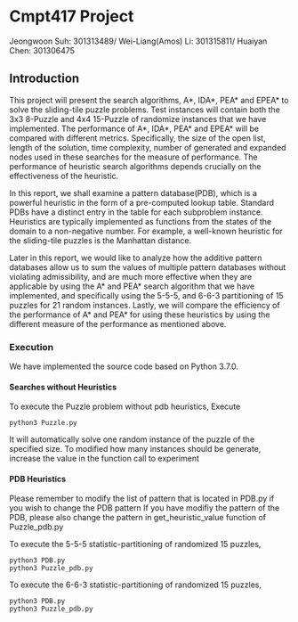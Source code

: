 # Cmpt417 Project

Jeongwoon Suh: 301313489/
Wei-Liang(Amos) Li: 301315811/
Huaiyan Chen: 301306475

## Introduction
 
This project will present the search algorithms, A*, IDA*, PEA* and EPEA* to solve the sliding-tile puzzle problems. 
Test instances will contain both the 3x3 8-Puzzle and 4x4 15-Puzzle of randomize instances that we have implemented. 
The performance of A*, IDA*, PEA* and EPEA* will be compared with different metrics. 
Specifically, the size of the open list, length of the solution, time complexity, number of generated and expanded nodes used in these searches for the measure of performance. 
The performance of heuristic search algorithms depends crucially on the effectiveness of the heuristic. 

In this report, we shall examine a pattern database(PDB), which is a powerful heuristic in the form of a pre-computed lookup table. 
Standard PDBs have a distinct entry in the table for each subproblem instance. 
Heuristics are typically implemented as functions from the states of the domain to a non-negative number. 
For example, a well-known heuristic for the sliding-tile puzzles is the Manhattan distance. 

Later in this report, we would like to analyze how the additive pattern databases allow us to sum the values of multiple pattern databases without violating admissibility, and are much more effective when they are applicable by using the A* and PEA* search algorithm that we have implemented, and specifically using the 5-5-5, and 6-6-3 partitioning of 15 puzzles for 21 random instances. 
Lastly, we will compare the efficiency of the performance of A* and PEA* for using these heuristics by using the different measure of the performance as mentioned above.

### Execution
We have implemented the source code based on Python 3.7.0.

#### Searches without Heuristics 
To execute the Puzzle problem without pdb heuristics, Execute 
	
	python3 Puzzle.py
It will automatically solve one random instance of the puzzle of the specified size. To modified how many instances should be generate, increase the value in the function call to experiment

#### PDB Heuristics
Please remember to modify the list of pattern that is located in PDB.py if you wish to change the PDB pattern
If you have modifiy the pattern of the PDB, please also change the pattern in get_heuristic_value function of Puzzle_pdb.py

To execute the 5-5-5 statistic-partitioning of randomized 15 puzzles,

	python3 PDB.py
	python3 Puzzle_pdb.py
	
To execute the 6-6-3 statistic-partitioning of randomized 15 puzzles,

	python3 PDB.py
	python3 Puzzle_pdb.py
	
